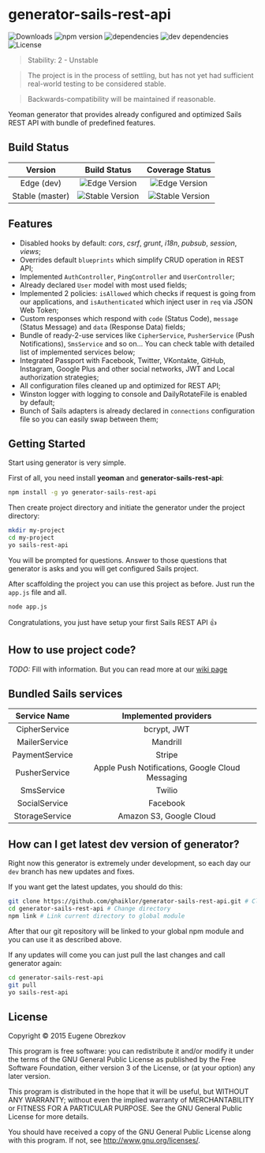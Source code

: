 # generator-sails-rest-api

![Downloads](https://img.shields.io/npm/dm/generator-sails-rest-api.svg) ![npm version](https://img.shields.io/npm/v/generator-sails-rest-api.svg) ![dependencies](https://img.shields.io/david/ghaiklor/generator-sails-rest-api.svg) ![dev dependencies](https://img.shields.io/david/dev/ghaiklor/generator-sails-rest-api.svg) ![License](https://img.shields.io/npm/l/generator-sails-rest-api.svg)

> Stability: 2 - Unstable

> The project is in the process of settling, but has not yet had sufficient real-world testing to be considered stable.

> Backwards-compatibility will be maintained if reasonable.

Yeoman generator that provides already configured and optimized Sails REST API with bundle of predefined features.

## Build Status

| Version          | Build Status                                                                                  | Coverage Status                                                                                  |
|:----------------:|:---------------------------------------------------------------------------------------------:|:------------------------------------------------------------------------------------------------:|
| Edge (dev)       | ![Edge Version](https://img.shields.io/travis/ghaiklor/generator-sails-rest-api/dev.svg)      | ![Edge Version](https://img.shields.io/coveralls/ghaiklor/generator-sails-rest-api/dev.svg)      |
| Stable (master)  | ![Stable Version](https://img.shields.io/travis/ghaiklor/generator-sails-rest-api/master.svg) | ![Stable Version](https://img.shields.io/coveralls/ghaiklor/generator-sails-rest-api/master.svg) |

## Features

- Disabled hooks by default: *cors*, *csrf*, *grunt*, *i18n*, *pubsub*, *session*, *views*;
- Overrides default `blueprints` which simplify CRUD operation in REST API;
- Implemented `AuthController`, `PingController` and `UserController`;
- Already declared `User` model with most used fields;
- Implemented 2 policies: `isAllowed` which checks if request is going from our applications, and `isAuthenticated` which inject user in `req` via JSON Web Token;
- Custom responses which respond with `code` (Status Code), `message` (Status Message) and `data` (Response Data) fields;
- Bundle of ready-2-use services like `CipherService`, `PusherService` (Push Notifications), `SmsService` and so on... You can check table with detailed list of implemented services below;
- Integrated Passport with Facebook, Twitter, VKontakte, GitHub, Instagram, Google Plus and other social networks, JWT and Local authorization strategies;
- All configuration files cleaned up and optimized for REST API;
- Winston logger with logging to console and DailyRotateFile is enabled by default;
- Bunch of Sails adapters is already declared in `connections` configuration file so you can easily swap between them;

## Getting Started

Start using generator is very simple.

First of all, you need install **yeoman** and **generator-sails-rest-api**:

```bash
npm install -g yo generator-sails-rest-api
```

Then create project directory and initiate the generator under the project directory:

```bash
mkdir my-project
cd my-project
yo sails-rest-api
```

You will be prompted for questions. Answer to those questions that generator is asks and you will get configured Sails project.

After scaffolding the project you can use this project as before. Just run the `app.js` file and all.

```bash
node app.js
```

Congratulations, you just have setup your first Sails REST API :+1:

## How to use project code?

_TODO:_ Fill with information. But you can read more at our [wiki page](https://github.com/ghaiklor/generator-sails-rest-api/wiki/How-to-use)

## Bundled Sails services

|  Service Name  |               Implemented providers              |
|:--------------:|:------------------------------------------------:|
| CipherService  | bcrypt, JWT                                      |
| MailerService  | Mandrill                                         |
| PaymentService | Stripe                                           |
| PusherService  | Apple Push Notifications, Google Cloud Messaging |
| SmsService     | Twilio                                           |
| SocialService  | Facebook                                         |
| StorageService | Amazon S3, Google Cloud                          |

## How can I get latest dev version of generator?

Right now this generator is extremely under development, so each day our `dev` branch has new updates and fixes.

If you want get the latest updates, you should do this:

```bash
git clone https://github.com/ghaiklor/generator-sails-rest-api.git # Clone the repository
cd generator-sails-rest-api # Change directory
npm link # Link current directory to global module
```

After that our git repository will be linked to your global npm module and you can use it as described above.

If any updates will come you can just pull the last changes and call generator again:

```bash
cd generator-sails-rest-api
git pull
yo sails-rest-api
```

## License

Copyright © 2015 Eugene Obrezkov

This program is free software: you can redistribute it and/or modify
it under the terms of the GNU General Public License as published by
the Free Software Foundation, either version 3 of the License, or
(at your option) any later version.

This program is distributed in the hope that it will be useful,
but WITHOUT ANY WARRANTY; without even the implied warranty of
MERCHANTABILITY or FITNESS FOR A PARTICULAR PURPOSE. See the
GNU General Public License for more details.

You should have received a copy of the GNU General Public License
along with this program. If not, see <http://www.gnu.org/licenses/>.
